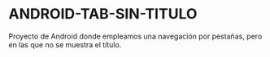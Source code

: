 # ANDROID-TAB-SIN-TITULO
Proyecto de Android donde empleamos una navegación por pestañas, pero en las que no se muestra el título.
